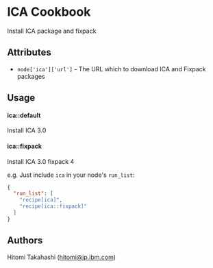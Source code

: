 ICA Cookbook
================
Install ICA package and fixpack

Attributes
-----------
* `node['ica']['url']` - The URL which to download ICA and Fixpack packages

Usage
-----
#### ica::default
Install ICA 3.0

#### ica::fixpack
Install ICA 3.0 fixpack 4

e.g.
Just include `ica` in your node's `run_list`:

```json
{
  "run_list": [
    "recipe[ica]",
    "recipe[ica::fixpack]"
  ]
}
```

Authors
-------------------
Hitomi Takahashi (hitomi@jp.ibm.com)
